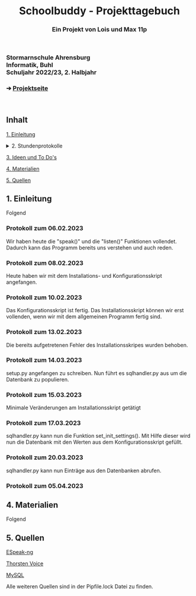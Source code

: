 <!-- Muss noch neu geschrieben werden - bin gerade dabei, Max-->

<!--Written by Max Leon Guwa (OrangePurgatory; https://github.com/OrangePurgatory)-->


<head>
<h1 align="center">Schoolbuddy - Projekttagebuch</h1> 
</head>
<h3 align="center"> Ein Projekt von Lois und Max 11p </h3>
</br>

<picture>
  <source media="(prefers-color-scheme: dark)" srcset="https://user-images.githubusercontent.com/105984356/186677878-5eddbf06-304d-4ea7-90db-5ddba9e40dbf.png">
  <source media="(prefers-color-scheme: light)" srcset="https://user-images.githubusercontent.com/105984356/186676647-16dacef0-4117-4750-afc1-1d4d6409e6d3.png">
  <img alt="" src="">
</picture>


<h3 align="left">Stormarnschule Ahrensburg <br/> Informatik, Buhl <br/> Schuljahr 2022/23, 2. Halbjahr </br> </h3> </div>
<h3 align="left"> &#10132; <a href="https://github.com/LoMaTiInformatik/SchoolBuddy/blob/main/README.md"> Projektseite</a> </h3> 
</br>


## Inhalt
<p><a href="#kapitell">1. Einleitung</a></p>
<p style="margin-bottom: 5px;">
<details style="margin: 0px !important;">
<summary>2. Stundenprotokolle</summary>
<ul>
  <li><a href="#protokoll-zum-06022023">Protokoll zum 06.02.2023</a></li>
  <li><a href="#protokoll-zum-08022023">Protokoll zum 08.02.2023</a></li>
  <li><a href="#protokoll-zum-10022023">Protokoll zum 10.02.2023</a></li>
  <li><a href="#protokoll-zum-13022023">Protokoll zum 13.02.2023</a></li>
  <li><a href="#protokoll-zum-14032023">Protokoll zum 14.03.2023</a></li>
  <li><a href="#protokoll-zum-15032023">Protokoll zum 15.03.2023</a></li>
  <li><a href="#protokoll-zum-17032023">Protokoll zum 17.03.2023</a></li>
  <li><a href="#protokoll-zum-20032023">Protokoll zum 20.03.2023</a></li>
  <li><a href="#protokoll-zum-05042023">Protokoll zum 05.04.2023</a></li>
</ul></details></p>
<p style="margin-top: 5px;"><a href="#kapitel3">3. Ideen und To Do's</a></p>
<p><a href="#kapitel4">4. Materialien</a></p>
<p><a href="#kapitel5">5. Quellen</a></p>


<h2 id="kapitell">1. Einleitung</h2>
Folgend


### Protokoll zum 06.02.2023

Wir haben heute die "speak()" und die "listen()" Funktionen vollendet. Dadurch kann das Programm bereits uns verstehen und auch reden.

### Protokoll zum 08.02.2023

Heute haben wir mit dem Installations- und Konfigurationsskript angefangen.

### Protokoll zum 10.02.2023

Das Konfigurationsskript ist fertig. Das Installationsskript können wir erst vollenden, wenn wir mit dem allgemeinen Programm fertig sind.

### Protokoll zum 13.02.2023

Die bereits aufgetretenen Fehler des Installationsskripes wurden behoben.

### Protokoll zum 14.03.2023

setup.py angefangen zu schreiben. Nun führt es sqlhandler.py aus um die Datenbank zu populieren.

### Protokoll zum 15.03.2023

Minimale Veränderungen am Installationsskript getätigt

### Protokoll zum 17.03.2023

sqlhandler.py kann nun die Funktion set_init_settings(). Mit Hilfe dieser wird nun die Datenbank mit den Werten aus dem Konfigurationsskript gefüllt.

### Protokoll zum 20.03.2023

sqlhandler.py kann nun Einträge aus den Datenbanken abrufen.

### Protokoll zum 05.04.2023



<h2 id="kapitel4">4. Materialien</a></h2>
Folgend

<h2 id="kapitel5">5. Quellen</a></h2>
<p><a href="https://github.com/espeak-ng/espeak-ng">ESpeak-ng</a></p>
<p><a href="https://github.com/thorstenMueller/Thorsten-Voice">Thorsten Voice</a></p>
<p><a href="https://www.mysql.com/">MySQL</a></p>
Alle weiteren Quellen sind in der Pipfile.lock Datei zu finden.